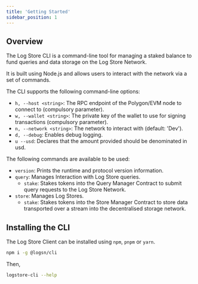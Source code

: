 ```yaml
---
title: 'Getting Started'
sidebar_position: 1
---
```


## Overview

The Log Store CLI is a command-line tool for managing a staked balance to fund queries and data storage on the Log Store Network.

It is built using Node.js and allows users to interact with the network via a set of commands.

The CLI supports the following command-line options:

- `h, --host <string>`: The RPC endpoint of the Polygon/EVM node to connect to (compulsory parameter).
- `w, --wallet <string>`: The private key of the wallet to use for signing transactions (compulsory parameter).
- `n, --network <string>`: The network to interact with (default: 'Dev').
- `d, --debug`: Enables debug logging.
- `u --usd`: Declares that the amount provided should be denominated in usd.

The following commands are available to be used:

- `version`: Prints the runtime and protocol version information.
- `query`: Manages Interaction with Log Store queries.
  - `stake`: Stakes tokens into the Query Manager Contract to submit query requests to the Log Store Network.
- `store`: Manages Log Stores.
  - `stake`: Stakes tokens into the Store Manager Contract to store data transported over a stream into the decentralised storage network.

## Installing the CLI

The Log Store Client can be installed using `npm`, `pnpm` or `yarn`.

```bash
npm i -g @logsn/cli
```

Then,

```bash
logstore-cli --help
```
